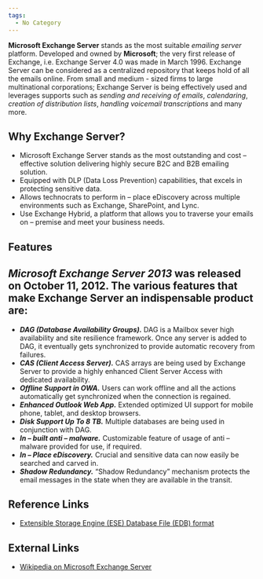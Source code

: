 ```yaml
---
tags:
  - No Category
---
```

**Microsoft Exchange Server** stands as the most suitable *emailing
server* platform. Developed and owned by **Microsoft**; the very first
release of Exchange, i.e. Exchange Server 4.0 was made in March 1996.
Exchange Server can be considered as a centralized repository that keeps
hold of all the emails online. From small and medium - sized firms to
large multinational corporations; Exchange Server is being effectively
used and leverages supports such as *sending and receiving of emails*,
*calendaring*, *creation of distribution lists*, *handling voicemail
transcriptions* and many more.

## Why Exchange Server?

- Microsoft Exchange Server stands as the most outstanding and cost –
  effective solution delivering highly secure B2C and B2B emailing
  solution.
- Equipped with DLP (Data Loss Prevention) capabilities, that excels in
  protecting sensitive data.
- Allows technocrats to perform in – place eDiscovery across multiple
  environments such as Exchange, SharePoint, and Lync.
- Use Exchange Hybrid, a platform that allows you to traverse your
  emails on – premise and meet your business needs.

## Features

*Microsoft Exchange Server 2013* was released on October 11, 2012. The
various features that make Exchange Server an indispensable product are:
-

- ***DAG (Database Availability Groups).*** DAG is a Mailbox sever high
  availability and site resilience framework. Once any server is added
  to DAG, it eventually gets synchronized to provide automatic recovery
  from failures.
- ***CAS (Client Access Server).*** CAS arrays are being used by
  Exchange Server to provide a highly enhanced Client Server Access with
  dedicated availability.
- ***Offline Support in OWA.*** Users can work offline and all the
  actions automatically get synchronized when the connection is
  regained.
- ***Enhanced Outlook Web App.*** Extended optimized UI support for
  mobile phone, tablet, and desktop browsers.
- ***Disk Support Up To 8 TB.*** Multiple databases are being used in
  conjunction with DAG.
- ***In – built anti – malware.*** Customizable feature of usage of anti
  – malware provided for use, if required.
- ***In – Place eDiscovery.*** Crucial and sensitive data can now easily
  be searched and carved in.
- ***Shadow Redundancy.*** “Shadow Redundancy” mechanism protects the
  email messages in the state when they are available in the transit.

## Reference Links

- [Extensible Storage Engine (ESE) Database File (EDB)
  format](http://forensicswiki.org/wiki/Extensible_Storage_Engine_(ESE)_Database_File_(EDB)_format)

## External Links

- [Wikipedia on Microsoft Exchange
  Server](https://en.wikipedia.org/wiki/Microsoft_Exchange_Server)